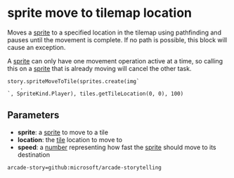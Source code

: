# sprite move to tilemap location

Moves a [sprite](/types/sprite) to a specified location in the tilemap using pathfinding and pauses until the movement is complete. If no path is possible, this block will cause an exception.

A [sprite](/types/sprite) can only have one movement operation active at a time, so calling this on a [sprite](/types/sprite) that is already moving will cancel the other task.

```sig
story.spriteMoveToTile(sprites.create(img`
    .
`, SpriteKind.Player), tiles.getTileLocation(0, 0), 100)
```

## Parameters

* **sprite**: a [sprite](/types/sprite) to move to a tile
* **location**: the [tile](/types/tile) location to move to
* **speed**: a [number](/types/number) representing how fast the [sprite](/types/sprite) should move to its destination


```package
arcade-story=github:microsoft/arcade-storytelling
```
